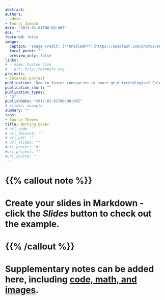 ```yaml
---
abstract: 
authors:
- admin
- Tooraj Jamasb
date: "2023-01-01T00:00:00Z"
doi: ""
featured: false
image:
  caption: 'Image credit: [**Unsplash**](https://unsplash.com/photos/s9CC2SKySJM)'
  focal_point: ""
  preview_only: false
links:
# - name: Custom Link
#   url: http://example.org
projects:
- internal-project
publication: "How to foster innovation in smart grid technologies? Evidence from Italy and the United Kingdom"
publication_short: ""
publication_types:
- "3"
publishDate: "2017-01-01T00:00:00Z"
# slides: example
summary: ""
tags:
- Source Themes
title: Working paper
# url_code: ''
# url_dataset: ''
# url_pdf: ''
# url_slides: ""
#url_poster: '#'
#url_project: ""
#url_source: ''
---
```


# {{% callout note %}}
# Create your slides in Markdown - click the *Slides* button to check out the example.
# {{% /callout %}}
# 
# Supplementary notes can be added here, including [code, math, and images](https://wowchemy.com/docs/writing-markdown-latex/).
